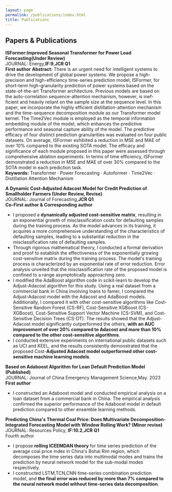 ```yaml
---
layout: page
permalink: /publications/index.html
title: Publications
---
```



## Papers & Publications 
**ISFormer:Improved Seasonal Transformer for Power Load Forecasting(Under Review)**
<br>JOURNAL: Energy,**IF:9**,**JCR Q1**
<br>**First author**
**Abstract:** There is an urgent need for intelligent systems to drive the development of global power systems. We
propose a high-precision and high-efficiency time-series prediction model, ISFormer, for short-term
high-granularity prediction of power systems based on the state-of-the-art Transformer architecture.
Previous models are based on the auto-correlation sequence-attention mechanism, however, is inef-
ficient and heavily reliant on the sample size at the sequence level. In this paper, we incorporate
the highly efficient distillation-attention mechanism and the time-sequence decomposition module
as our Transformer model kernel. The Time2Vec module is employed as the temporal information
embedding module of the model, which enhances the predictive performance and seasonal capture
ability of the model. The predictive efficacy of four distinct prediction granularities was evaluated
on four public datasets. On average, ISFormer exhibited a reduction in MSE and MAE of over 10%
compared to the existing SOTA model. The efficacy and significance of each module proposed in
this paper were assessed through comprehensive ablation experiments. In terms of time efficiency,
ISFormer demonstrated a reduction in MSE and MAE of over 30% compared to the SOTA model in
each prediction task.
<br>**Keywords:** Transformer · Power Forecasting · Autoformer · Time2Vec · Distillation Attention Mechanism
  
**A Dynamic Cost-Adjusted Adacost Model for Credit Prediction of Smallholder Farmers	(Under Review, Revise)**
<br>JOURNAL: Journal of Forecasting,**JCR Q1**
<br>**Co-First author & Corresponding author**
- I proposed a **dynamically adjusted cost-sensitive matrix**, resulting in an exponential growth of misclassification costs for defaulting samples during the training process. As the model advances in its training, it acquires a more comprehensive understanding of the characteristics of defaulting samples, leading to a substantial reduction in the misclassification rate of defaulting samples.
- Through rigorous mathematical theory, I conducted a formal derivation and proof to establish the effectiveness of the exponentially growing cost-sensitive matrix during the training process. The model's training process is characterized by an exponential rate of error reduction. Error analysis unveiled that the misclassification rate of the proposed model is confined to a range asymptotically approaching zero.
- I modified the AdaBoost algorithm code in scikit-learn to develop the Adjust-Adacost algorithm for this study. Using a real dataset from a commercial bank in China involving loans to famer, I compared the Adjust-Adacost model with the Adacost and AdaBoost models. Additionally, I compared it with other cost-sensitive algorithms like Cost-Sensitive Random Forest (CS-RF), Cost-Sensitive XGBoost (CS-XGBoost), Cost-Sensitive Support Vector Machine (CS-SVM), and Cost-Sensitive Decision Trees (CS-DT). The results showed that the Adjust-Adacost model significantly outperformed the others, **with an AUC improvement of over 20% compared to Adacost and more than 10% compared to the other cost-sensitive algorithms**.
- I conducted extensive experiments on international public datasets such as UCI and KEEL, and the results consistently demonstrated that the proposed Cost-**Adjusted Adacost model outperformed other cost-sensitive machine learning models**.

**Based on Adaboost Algorithm for Loan Default Prediction Model (Published)**
<br>JOURNAL: Journal of China Emergency Management Science,May. 2023
<br>**First author**	
- I constructed an Adaboost model and conducted empirical analysis on a loan dataset from a commercial bank in China. The empirical analysis confirmed the superior performance of the Adaboost model in default prediction compared to other ensemble learning methods.
  
**Predicting China's Thermal Coal Price: Does Multivariate Decomposition-Integrated Forecasting Model with Window Rolling Work?	(Minor revise)**
<br>JOURNAL: Resources Policy, **IF:10.2**,**JCR Q1**
<br>Fourth author	
- I propose **rolling ICEEMDAN theory** for time series prediction of the average coal price index in China's Bohai Rim region, which decomposes the time series data into multimodal modes and trains the prediction by neural network model for the sub-modal modes respectively.
- I constructed LSTM,TCN,CNN time-series combination prediction model, and **the final error was reduced by more than 7% compared to the neural network model without time-series data decomposition**.
<br>



